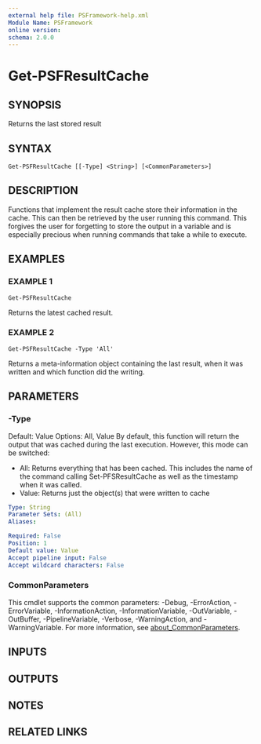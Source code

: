 ```yaml
---
external help file: PSFramework-help.xml
Module Name: PSFramework
online version:
schema: 2.0.0
---
```


# Get-PSFResultCache

## SYNOPSIS
Returns the last stored result

## SYNTAX

```
Get-PSFResultCache [[-Type] <String>] [<CommonParameters>]
```

## DESCRIPTION
Functions that implement the result cache store their information in the cache.
This can then be retrieved by the user running this command.
This forgives the user for forgetting to store the output in a variable and is especially precious when running commands that take a while to execute.

## EXAMPLES

### EXAMPLE 1
```
Get-PSFResultCache
```

Returns the latest cached result.

### EXAMPLE 2
```
Get-PSFResultCache -Type 'All'
```

Returns a meta-information object containing the last result, when it was written and which function did the writing.

## PARAMETERS

### -Type
Default: Value
Options: All, Value
By default, this function will return the output that was cached during the last execution.
However, this mode can be switched:
- All: Returns everything that has been cached.
This includes the name of the command calling Set-PFSResultCache as well as the timestamp when it was called.
- Value: Returns just the object(s) that were written to cache

```yaml
Type: String
Parameter Sets: (All)
Aliases:

Required: False
Position: 1
Default value: Value
Accept pipeline input: False
Accept wildcard characters: False
```

### CommonParameters
This cmdlet supports the common parameters: -Debug, -ErrorAction, -ErrorVariable, -InformationAction, -InformationVariable, -OutVariable, -OutBuffer, -PipelineVariable, -Verbose, -WarningAction, and -WarningVariable. For more information, see [about_CommonParameters](http://go.microsoft.com/fwlink/?LinkID=113216).

## INPUTS

## OUTPUTS

## NOTES

## RELATED LINKS
